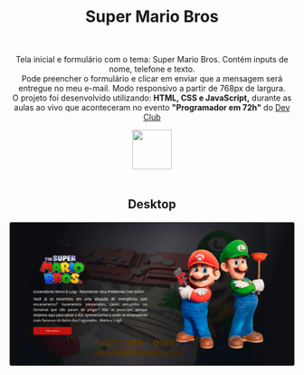 <h1 align=center>Super Mario Bros</h1>
<br>
<p align=center>Tela inicial e formulário com o tema: Super Mario Bros. Contém inputs de nome, telefone e texto. 
  <br> Pode preencher o formulário e clicar em enviar que a mensagem será entregue no meu e-mail.
  Modo responsivo a partir de 768px de largura.
  <br>
  O projeto foi desenvolvido utilizando: <b>HTML, CSS e JavaScript,</b> durante as aulas ao vivo que aconteceram no evento <b>"Programador em 72h"</b> do <a href="https://rodolfomori.com.br/devclub/" target="_blank">Dev Club</a></p>
<div align=center>
  <a href="https://rodolfomori.com.br/devclub/">
    <img width=70px height=70px src="https://rodolfomori.com.br/wp-content/webp-express/webp-images/uploads/elementor/thumbs/LOGO_1-pl6s0w83bob17fyv2myc9hccfjkrd6md916y3lfbcg.png.webp">
  </a>
</div>
<br>

<div align=center>
  <h2>Desktop</h2>
  <a href="https://cyberxdolly.github.io/projeto-mario-bros/">
    <img src="https://raw.githubusercontent.com/RuthLopesDiniz/Site_Super_Mario/c6a6ac469b6d5fc0d9ab48e1fa693721a6169a2c/assets/desktop.PNG">
    <br><br>
   
